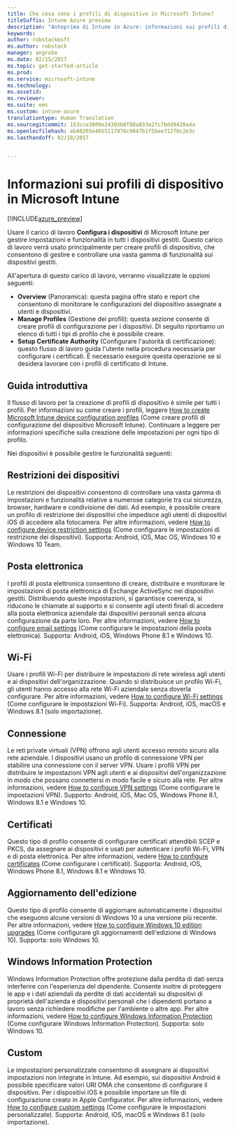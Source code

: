 ```yaml
---
title: Che cosa sono i profili di dispositivo in Microsoft Intune?
titleSuffix: Intune Azure preview
description: "Anteprima di Intune in Azure: informazioni sui profili di dispositivo Intune e sulle modalità di gestione e protezione dei dispositivi nell&quot;azienda."
keywords: 
author: robstackmsft
ms.author: robstack
manager: angrobe
ms.date: 02/15/2017
ms.topic: get-started-article
ms.prod: 
ms.service: microsoft-intune
ms.technology: 
ms.assetid: 
ms.reviewer: 
ms.suite: ems
ms.custom: intune-azure
translationtype: Human Translation
ms.sourcegitcommit: 153cce3809e24303b8f88a833e2fc7bdd9428a4a
ms.openlocfilehash: eb48265e4655117976c9847b1f5bee712f0c2e3c
ms.lasthandoff: 02/18/2017


---
```


# <a name="what-are-microsoft-intune-device-profiles"></a>Informazioni sui profili di dispositivo in Microsoft Intune

[!INCLUDE[azure_preview](../includes/azure_preview.md)]

Usare il carico di lavoro **Configura i dispositivi** di Microsoft Intune per gestire impostazioni e funzionalità in tutti i dispositivi gestiti. Questo carico di lavoro verrà usato principalmente per creare profili di dispositivo, che consentono di gestire e controllare una vasta gamma di funzionalità sui dispositivi gestiti.

All'apertura di questo carico di lavoro, verranno visualizzate le opzioni seguenti:

- **Overview** (Panoramica): questa pagina offre stato e report che consentono di monitorare le configurazioni del dispositivo assegnate a utenti e dispositivi.
- **Manage Profiles** (Gestione dei profili): questa sezione consente di creare profili di configurazione per i dispositivi. Di seguito riportiamo un elenco di tutti i tipi di profilo che è possibile creare.
- **Setup Certificate Authority** (Configurare l'autorità di certificazione): questo flusso di lavoro guida l'utente nella procedura necessaria per configurare i certificati. È necessario eseguire questa operazione se si desidera lavorare con i profili di certificato di Intune.

## <a name="getting-started"></a>Guida introduttiva

Il flusso di lavoro per la creazione di profili di dispositivo è simile per tutti i profili. Per informazioni su come creare i profili, leggere [How to create Microsoft Intune device configuration profiles](/intune-azure/configure-devices/how-to-create-device-profiles) (Come creare profili di configurazione del dispositivo Microsoft Intune). Continuare a leggere per informazioni specifiche sulla creazione delle impostazioni per ogni tipo di profilo.

Nei dispositivi è possibile gestire le funzionalità seguenti:

## <a name="device-restrictions"></a>Restrizioni dei dispositivi
Le restrizioni dei dispositivi consentono di controllare una vasta gamma di impostazioni e funzionalità relative a numerose categorie tra cui sicurezza, browser, hardware e condivisione dei dati. Ad esempio, è possibile creare un profilo di restrizione dei dispositivi che impedisce agli utenti di dispositivi iOS di accedere alla fotocamera.
Per altre informazioni, vedere [How to configure device restriction settings](how-to-configure-device-restrictions.md) (Come configurare le impostazioni di restrizione dei dispositivi). Supporta: Android, iOS, Mac OS, Windows 10 e Windows 10 Team.

## <a name="email"></a>Posta elettronica
I profili di posta elettronica consentono di creare, distribuire e monitorare le impostazioni di posta elettronica di Exchange ActiveSync nei dispositivi gestiti. Distribuendo queste impostazioni, si garantisce coerenza, si riducono le chiamate al supporto e si consente agli utenti finali di accedere alla posta elettronica aziendale dai dispositivi personali senza alcuna configurazione da parte loro.
Per altre informazioni, vedere [How to configure email settings](how-to-configure-email-settings.md) (Come configurare le impostazioni della posta elettronica). Supporta: Android, iOS, Windows Phone 8.1 e Windows 10.

## <a name="wi-fi"></a>Wi-Fi
Usare i profili Wi-Fi per distribuire le impostazioni di rete wireless agli utenti e ai dispositivi dell'organizzazione. Quando si distribuisce un profilo Wi-Fi, gli utenti hanno accesso alla rete Wi-Fi aziendale senza doverla configurare.
Per altre informazioni, vedere [How to configure Wi-Fi settings](how-to-configure-wi-fi-settings.md) (Come configurare le impostazioni Wi-Fi). Supporta: Android, iOS, macOS e Windows 8.1 (solo importazione).

## <a name="vpn"></a>Connessione
Le reti private virtuali (VPN) offrono agli utenti accesso remoto sicuro alla rete aziendale. I dispositivi usano un profilo di connessione VPN per stabilire una connessione con il server VPN. Usare i profili VPN per distribuire le impostazioni VPN agli utenti e ai dispositivi dell'organizzazione in modo che possano connettersi in modo facile e sicuro alla rete.
Per altre informazioni, vedere [How to configure VPN settings](how-to-configure-vpn-settings.md) (Come configurare le impostazioni VPN).
Supporto: Android, iOS, Mac OS, Windows Phone 8.1, Windows 8.1 e Windows 10.

## <a name="certificates"></a>Certificati
Questo tipo di profilo consente di configurare certificati attendibili SCEP e PKCS, da assegnare ai dispositivi e usati per autenticare i profili Wi-Fi, VPN e di posta elettronica.
Per altre informazioni, vedere [How to configure certificates](how-to-configure-certificates.md) (Come configurare i certificati). Supporta: Android, iOS, Windows Phone 8.1, Windows 8.1 e Windows 10.

## <a name="edition-upgrade"></a>Aggiornamento dell'edizione
Questo tipo di profilo consente di aggiornare automaticamente i dispositivi che eseguono alcune versioni di Windows 10 a una versione più recente. Per altre informazioni, vedere [How to configure Windows 10 edition upgrades](how-to-configure-windows-10-edition-upgrade.md) (Come configurare gli aggiornamenti dell'edizione di Windows 10). Supporta: solo Windows 10.

## <a name="windows-information-protection"></a>Windows Information Protection
Windows Information Protection offre protezione dalla perdita di dati senza interferire con l'esperienza del dipendente. Consente inoltre di proteggere le app e i dati aziendali da perdite di dati accidentali su dispositivi di proprietà dell'azienda e dispositivi personali che i dipendenti portano a lavoro senza richiedere modifiche per l'ambiente o altre app.
Per altre informazioni, vedere [How to configure Windows Information Protection](how-to-configure-windows-information-protection.md) (Come configurare Windows Information Protection). Supporta: solo Windows 10.

## <a name="custom"></a>Custom
Le impostazioni personalizzate consentono di assegnare ai dispositivi impostazioni non integrate in Intune. Ad esempio, sui dispositivi Android è possibile specificare valori URI OMA che consentono di configurare il dispositivo. Per i dispositivi iOS è possibile importare un file di configurazione creato in Apple Configurator.
Per altre informazioni, vedere [How to configure custom settings](how-to-configure-custom-settings.md) (Come configurare le impostazioni personalizzate). Supporta: Android, iOS, macOS e Windows 8.1 (solo importazione).

